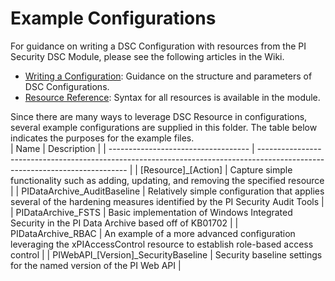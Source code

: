 # Example Configurations

For guidance on writing a DSC Configuration with resources from the PI Security DSC Module, please see the following articles in the Wiki. 
- [Writing a Configuration](https://github.com/osisoft/PI-Security-DSC/wiki/Writing-a-Configuration): Guidance on the structure and parameters of DSC Configurations.
- [Resource Reference](https://github.com/osisoft/PI-Security-DSC/wiki/Resource-Reference): Syntax for all resources is available in the module.

Since there are many ways to leverage DSC Resource in configurations, several example configurations are supplied in this folder.  The table below indicates the purposes for the example files.  
| Name                                | Description                                                                                                                 |
| ----------------------------------- | --------------------------------------------------------------------------------------------------------------------------- |
| [Resource]\_[Action]                 | Capture simple functionality such as adding, updating, and removing the specified resource                                  |
| PIDataArchive\_AuditBaseline         | Relatively simple configuration that applies several of the hardening measures identified by the PI Security Audit Tools    |
| PIDataArchive\_FSTS                  | Basic implementation of Windows Integrated Security in the PI Data Archive based off of KB01702                             |
| PIDataArchive\_RBAC                  | An example of a more advanced configuration leveraging the xPIAccessControl resource to establish role-based access control |
| PIWebAPI\_[Version]\_SecurityBaseline | Security baseline settings for the named version of the PI Web API                                                          |